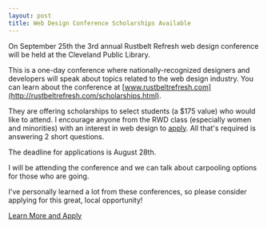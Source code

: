 ```yaml
---
layout: post
title: Web Design Conference Scholarships Available
---
```


On September 25th the 3rd annual Rustbelt Refresh web design conference will be held at the Cleveland Public Library.  

This is a one-day conference where nationally-recognized designers and developers will speak about topics related to the web design industry.  You can learn about the conference at [www.rustbeltrefresh.com](http://rustbeltrefresh.com/scholarships.html). 

They are offering scholarships to select students (a $175 value) who would like to attend.  I encourage anyone from the RWD class (especially women and minorities) with an interest in web design to [apply](http://rustbeltrefresh.com/scholarships.html).  All that's required is answering 2 short questions.

The deadline for applications is August 28th.  

I will be attending the conference and we can talk about carpooling options for those who are going.

I've personally learned a lot from these conferences, so please consider applying for this great, local opportunity!

<a class="button large" href="http://rustbeltrefresh.com/scholarships.html">Learn More and Apply</a>
